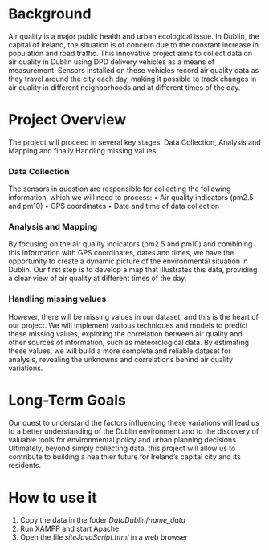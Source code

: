 # Background
Air quality is a major public health and urban ecological issue. In Dublin, the capital of Ireland, the
situation is of concern due to the constant increase in population and road traffic. This innovative
project aims to collect data on air quality in Dublin using DPD delivery vehicles as a means of
measurement. Sensors installed on these vehicles record air quality data as they travel around the city
each day, making it possible to track changes in air quality in different neighborhoods and at different
times of the day.
# Project Overview
The project will proceed in several key stages: Data Collection, Analysis and Mapping and finally
Handling missing values.
### Data Collection
The sensors in question are responsible for collecting the following information, which we will need to
process:
• Air quality indicators (pm2.5 and pm10)
• GPS coordinates
• Date and time of data collection
### Analysis and Mapping
By focusing on the air quality indicators (pm2.5 and pm10) and combining this information with GPS
coordinates, dates and times, we have the opportunity to create a dynamic picture of the environmental
situation in Dublin. Our first step is to develop a map that illustrates this data, providing a clear view
of air quality at different times of the day.
### Handling missing values
However, there will be missing values in our dataset, and this is the heart of our project. We will
implement various techniques and models to predict these missing values, exploring the correlation
between air quality and other sources of information, such as meteorological data. By estimating these
values, we will build a more complete and reliable dataset for analysis, revealing the unknowns and
correlations behind air quality variations.
# Long-Term Goals
Our quest to understand the factors influencing these variations will lead us to a better understanding
of the Dublin environment and to the discovery of valuable tools for environmental policy and urban
planning decisions. Ultimately, beyond simply collecting data, this project will allow us to contribute
to building a healthier future for Ireland’s capital city and its residents.

# How to use it

1. Copy the data in the foder *DataDublin*/*name_data*
2. Run XAMPP and start Apache
3. Open the file *siteJavaScript.html* in a web browser